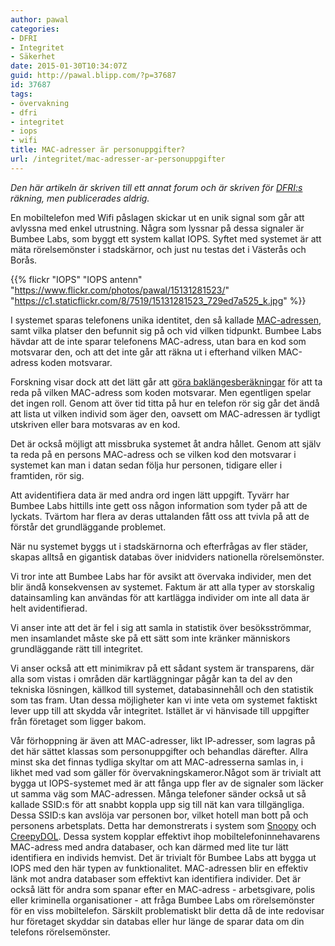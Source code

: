 ```yaml
---
author: pawal
categories:
- DFRI
- Integritet
- Säkerhet
date: 2015-01-30T10:34:07Z
guid: http://pawal.blipp.com/?p=37687
id: 37687
tags:
- övervakning
- dfri
- integritet
- iops
- wifi
title: MAC-adresser är personuppgifter?
url: /integritet/mac-adresser-ar-personuppgifter
---
```


*Den här artikeln är skriven till ett annat forum och är skriven för
<a href="https://www.dfri.se/">DFRI:s</a> räkning, men publicerades
aldrig.*

En mobiltelefon med Wifi påslagen skickar ut en unik signal som går
att avlyssna med enkel utrustning. Några som lyssnar på dessa signaler
är Bumbee Labs, som byggt ett system kallat IOPS. Syftet med systemet
är att mäta rörelsemönster i stadskärnor, och just nu testas det i
Västerås och Borås.

{{% flickr "IOPS" "IOPS antenn" "https://www.flickr.com/photos/pawal/15131281523/" "https://c1.staticflickr.com/8/7519/15131281523_729ed7a525_k.jpg" %}}

I systemet sparas telefonens unika identitet, den så kallade
<a href="http://sv.wikipedia.org/wiki/Hashfunktion">MAC-adressen</a>,
samt vilka platser den befunnit sig på och vid vilken
tidpunkt. Bumbee Labs hävdar att de inte sparar telefonens
MAC-adress, utan bara en kod som motsvarar den, och att det inte går
att räkna ut i efterhand vilken MAC-adress koden motsvarar.

Forskning visar dock att det lätt går att <a href="http://webpolicy.org/2014/03/19/questionable-crypto-in-retail-analytics/">göra baklängesberäkningar</a> för att ta reda på vilken
MAC-adress som koden motsvarar. Men egentligen spelar det ingen roll. Genom att över
tid titta på hur en telefon rör sig går det ändå att lista ut vilken
individ som äger den, oavsett om MAC-adressen är tydligt utskriven
eller bara motsvaras av en kod.

Det är också möjligt att missbruka systemet åt andra hållet. Genom att
själv ta reda på en persons MAC-adress och se vilken kod den motsvarar
i systemet kan man i datan sedan följa hur personen, tidigare eller i
framtiden, rör sig.

Att avidentifiera data är med andra ord ingen lätt uppgift. Tyvärr har
Bumbee Labs hittills inte gett oss någon information som tyder på att
de lyckats. Tvärtom har flera av deras uttalanden fått oss att tvivla
på att de förstår det grundläggande problemet.

När nu systemet byggs ut i stadskärnorna och efterfrågas av fler
städer, skapas alltså en gigantisk databas över inidviders nationella
rörelsemönster.

Vi tror inte att Bumbee Labs har för avsikt att övervaka individer,
men det blir ändå konsekvensen av systemet. Faktum är att alla typer
av storskalig datainsamling kan användas för att kartlägga individer
om inte all data är helt avidentifierad.

Vi anser inte att det är fel i sig att samla in statistik över
besöksströmmar, men insamlandet måste ske på ett sätt som inte kränker
människors grundläggande rätt till integritet.

Vi anser också att ett minimikrav på ett sådant system är transparens,
där alla som vistas i områden där kartläggningar pågår kan ta del av
den tekniska lösningen, källkod till systemet, databasinnehåll och den
statistik som tas fram. Utan dessa möjligheter kan vi inte veta om
systemet faktiskt lever upp till att skydda vår integritet. Istället
är vi hänvisade till uppgifter från företaget som ligger bakom.

Vår förhoppning är även att MAC-adresser, likt IP-adresser, som lagras
på det här sättet klassas som personuppgifter och behandlas
därefter. Allra minst ska det finnas tydliga skyltar om att
MAC-adresserna samlas in, i likhet med vad som gäller för
övervakningskameror.Något som är trivialt att bygga ut IOPS-systemet
med är att fånga upp fler av de signaler som läcker ut samma väg som
MAC-adressen. Många telefoner sänder också ut så kallade SSID:s för
att snabbt koppla upp sig till nät kan vara tillgängliga. Dessa SSID:s
kan avslöja var personen bor, vilket hotell man bott på och personens
arbetsplats. Detta har demonstrerats i system som <a href="http://www.sensepost.com/blog/7557.html">Snoopy</a> och
<a href="http://dangerousprototypes.com/2013/08/10/creepydol-wifi-surveillance-project-debuts-at-blackhatdefcon/">CreepyDOL</a>. Dessa
system kopplar effektivt ihop mobiltelefoninnehavarens MAC-adress med
andra databaser, och kan därmed med lite tur lätt identifiera en
individs hemvist. Det är trivialt för Bumbee Labs att bygga ut IOPS
med den här typen av funktionalitet. MAC-adressen blir en effektiv
länk mot andra databaser som effektivt kan identifiera individer. Det
är också lätt för andra som spanar efter en MAC-adress - arbetsgivare,
polis eller kriminella organisationer - att fråga Bumbee Labs om
rörelsemönster för en viss mobiltelefon. Särskilt problematiskt blir
detta då de inte redovisar hur företaget skyddar sin databas eller hur
länge de sparar data om din telefons rörelsemönster.
